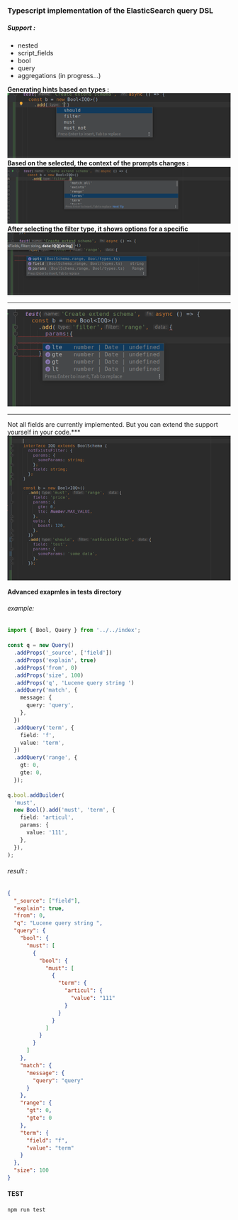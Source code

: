 ### Typescript implementation of the ElasticSearch query DSL

##### Support :

- nested
- script_fields
- bool
- query
- aggregations (in progress...)

**Generating hints based on types :**
![type](./img/type.png)
**Based on the selected, the context of the prompts changes :**
![bool_type](./img/bool_type.png)
**After selecting the filter type, it shows options for a specific**
![range_opts](./img/range_opts.png)

---

![range_params](./img/range_params.png)

---

Not all fields are currently implemented. But you can extend the support yourself in your code.\*\*\*
![range_params](./img/extends_schema.png)

**Advanced exapmles in **tests** directory**

###### example:

```typescript
import { Bool, Query } from '../../index';

const q = new Query()
  .addProps('_source', ['field'])
  .addProps('explain', true)
  .addProps('from', 0)
  .addProps('size', 100)
  .addProps('q', 'Lucene query string ')
  .addQuery('match', {
    message: {
      query: 'query',
    },
  })
  .addQuery('term', {
    field: 'f',
    value: 'term',
  })
  .addQuery('range', {
    gt: 0,
    gte: 0,
  });

q.bool.addBuilder(
  'must',
  new Bool().add('must', 'term', {
    field: 'articul',
    params: {
      value: '111',
    },
  }),
);
```

###### result :

```json
{
  "_source": ["field"],
  "explain": true,
  "from": 0,
  "q": "Lucene query string ",
  "query": {
    "bool": {
      "must": [
        {
          "bool": {
            "must": [
              {
                "term": {
                  "articul": {
                    "value": "111"
                  }
                }
              }
            ]
          }
        }
      ]
    },
    "match": {
      "message": {
        "query": "query"
      }
    },
    "range": {
      "gt": 0,
      "gte": 0
    },
    "term": {
      "field": "f",
      "value": "term"
    }
  },
  "size": 100
}
```

#### TEST

```bash
npm run test
```
